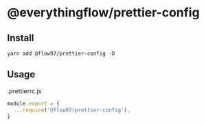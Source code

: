 # @everythingflow/prettier-config

## Install

```shell
yarn add @flow97/prettier-config -D
```

## Usage

.prettierrc.js

```javascript
module.export = {
  ...require('@flow97/prettier-config'),
}
```
